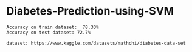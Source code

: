 # Diabetes-Prediction-using-SVM

```
Accuracy on train dataset:  78.33%
Accuracy on test dataset: 72.7%

dataset: https://www.kaggle.com/datasets/mathchi/diabetes-data-set
```
